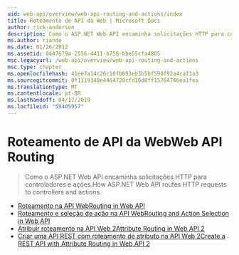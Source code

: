 ```yaml
---
uid: web-api/overview/web-api-routing-and-actions/index
title: Roteamento de API da Web | Microsoft Docs
author: rick-anderson
description: Como o ASP.NET Web API encaminha solicitações HTTP para controladores e ações.
ms.author: riande
ms.date: 01/26/2012
ms.assetid: 8447679a-2556-4411-b758-bbe55cfa4805
msc.legacyurl: /web-api/overview/web-api-routing-and-actions
msc.type: chapter
ms.openlocfilehash: 41ee7a14c26c10fb693eb3b5bf590f92a4caf3a3
ms.sourcegitcommit: 0f1119340e4464720cfd16d0ff15764746ea1fea
ms.translationtype: MT
ms.contentlocale: pt-BR
ms.lasthandoff: 04/17/2019
ms.locfileid: "59405957"
---
```

# <a name="web-api-routing"></a><span data-ttu-id="76ebb-103">Roteamento de API da Web</span><span class="sxs-lookup"><span data-stu-id="76ebb-103">Web API Routing</span></span>

> <span data-ttu-id="76ebb-104">Como o ASP.NET Web API encaminha solicitações HTTP para controladores e ações.</span><span class="sxs-lookup"><span data-stu-id="76ebb-104">How ASP.NET Web API routes HTTP requests to controllers and actions.</span></span>


- [<span data-ttu-id="76ebb-105">Roteamento na API Web</span><span class="sxs-lookup"><span data-stu-id="76ebb-105">Routing in Web API</span></span>](routing-in-aspnet-web-api.md)
- [<span data-ttu-id="76ebb-106">Roteamento e seleção de ação na API Web</span><span class="sxs-lookup"><span data-stu-id="76ebb-106">Routing and Action Selection in Web API</span></span>](routing-and-action-selection.md)
- [<span data-ttu-id="76ebb-107">Atribuir roteamento na API Web 2</span><span class="sxs-lookup"><span data-stu-id="76ebb-107">Attribute Routing in Web API 2</span></span>](attribute-routing-in-web-api-2.md)
- [<span data-ttu-id="76ebb-108">Criar uma API REST com roteamento de atributo na API Web 2</span><span class="sxs-lookup"><span data-stu-id="76ebb-108">Create a REST API with Attribute Routing in Web API 2</span></span>](create-a-rest-api-with-attribute-routing.md)
